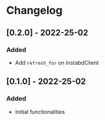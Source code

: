 # Changelog

## [0.2.0] - 2022-25-02

### Added

- Add `refresh_for` on InstabdClient

## [0.1.0] - 2022-25-02

### Added

- Initial functionalities
